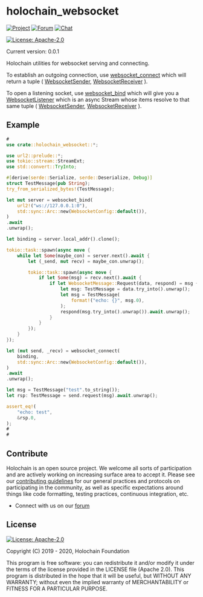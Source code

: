 # holochain_websocket

[![Project](https://img.shields.io/badge/project-holochain-blue.svg?style=flat-square)](http://holochain.org/)
[![Forum](https://img.shields.io/badge/chat-forum%2eholochain%2enet-blue.svg?style=flat-square)](https://forum.holochain.org)
[![Chat](https://img.shields.io/badge/chat-chat%2eholochain%2enet-blue.svg?style=flat-square)](https://chat.holochain.org)

[![License: Apache-2.0](https://img.shields.io/badge/License-Apache%202.0-blue.svg)](https://www.apache.org/licenses/LICENSE-2.0)

Current version: 0.0.1

Holochain utilities for websocket serving and connecting.

To establish an outgoing connection, use [websocket_connect](fn.websocket_connect.html)
which will return a tuple (
[WebsocketSender](struct.WebsocketSender.html),
[WebsocketReceiver](struct.WebsocketReceiver.html)
).

To open a listening socket, use [websocket_bind](fn.websocket_bind.html)
which will give you a [WebsocketListener](struct.WebsocketListener.html)
which is an async Stream whose items resolve to that same tuple (
[WebsocketSender](struct.WebsocketSender.html),
[WebsocketReceiver](struct.WebsocketReceiver.html)
).

## Example

```rust
#
use crate::holochain_websocket::*;

use url2::prelude::*;
use tokio::stream::StreamExt;
use std::convert::TryInto;

#[derive(serde::Serialize, serde::Deserialize, Debug)]
struct TestMessage(pub String);
try_from_serialized_bytes!(TestMessage);

let mut server = websocket_bind(
    url2!("ws://127.0.0.1:0"),
    std::sync::Arc::new(WebsocketConfig::default()),
)
.await
.unwrap();

let binding = server.local_addr().clone();

tokio::task::spawn(async move {
    while let Some(maybe_con) = server.next().await {
        let (_send, mut recv) = maybe_con.unwrap();

        tokio::task::spawn(async move {
            if let Some(msg) = recv.next().await {
                if let WebsocketMessage::Request(data, respond) = msg {
                    let msg: TestMessage = data.try_into().unwrap();
                    let msg = TestMessage(
                        format!("echo: {}", msg.0),
                    );
                    respond(msg.try_into().unwrap()).await.unwrap();
                }
            }
        });
    }
});

let (mut send, _recv) = websocket_connect(
    binding,
    std::sync::Arc::new(WebsocketConfig::default()),
)
.await
.unwrap();

let msg = TestMessage("test".to_string());
let rsp: TestMessage = send.request(msg).await.unwrap();

assert_eq!(
    "echo: test",
    &rsp.0,
);
#
#
```

## Contribute
Holochain is an open source project.  We welcome all sorts of participation and are actively working on increasing surface area to accept it.  Please see our [contributing guidelines](/CONTRIBUTING.md) for our general practices and protocols on participating in the community, as well as specific expectations around things like code formatting, testing practices, continuous integration, etc.

* Connect with us on our [forum](https://forum.holochain.org)

## License
[![License: Apache-2.0](https://img.shields.io/badge/License-Apache%202.0-blue.svg)](https://www.apache.org/licenses/LICENSE-2.0)

Copyright (C) 2019 - 2020, Holochain Foundation

This program is free software: you can redistribute it and/or modify it under the terms of the license
provided in the LICENSE file (Apache 2.0).  This program is distributed in the hope that it will be useful,
but WITHOUT ANY WARRANTY; without even the implied warranty of MERCHANTABILITY or FITNESS FOR A PARTICULAR
PURPOSE.
